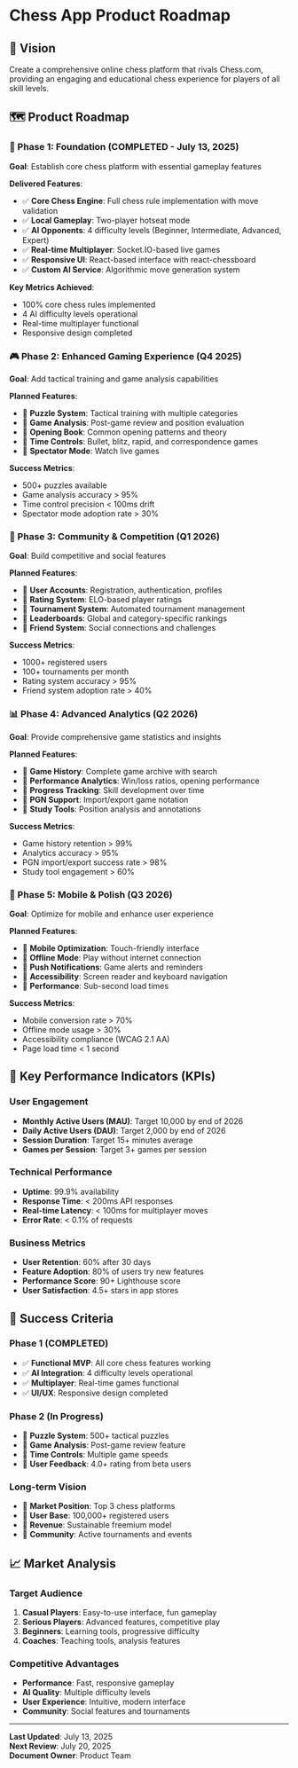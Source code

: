 # Chess App Product Roadmap

## 🎯 Vision
Create a comprehensive online chess platform that rivals Chess.com, providing an engaging and educational chess experience for players of all skill levels.

## 🗺️ Product Roadmap

### 🏁 Phase 1: Foundation (COMPLETED - July 13, 2025)
**Goal**: Establish core chess platform with essential gameplay features

**Delivered Features**:
- ✅ **Core Chess Engine**: Full chess rule implementation with move validation
- ✅ **Local Gameplay**: Two-player hotseat mode
- ✅ **AI Opponents**: 4 difficulty levels (Beginner, Intermediate, Advanced, Expert)
- ✅ **Real-time Multiplayer**: Socket.IO-based live games
- ✅ **Responsive UI**: React-based interface with react-chessboard
- ✅ **Custom AI Service**: Algorithmic move generation system

**Key Metrics Achieved**:
- 100% core chess rules implemented
- 4 AI difficulty levels operational
- Real-time multiplayer functional
- Responsive design completed

### 🎮 Phase 2: Enhanced Gaming Experience (Q4 2025)
**Goal**: Add tactical training and game analysis capabilities

**Planned Features**:
- 🔄 **Puzzle System**: Tactical training with multiple categories
- 🔄 **Game Analysis**: Post-game review and position evaluation
- 🔄 **Opening Book**: Common opening patterns and theory
- 🔄 **Time Controls**: Bullet, blitz, rapid, and correspondence games
- 🔄 **Spectator Mode**: Watch live games

**Success Metrics**:
- 500+ puzzles available
- Game analysis accuracy > 95%
- Time control precision < 100ms drift
- Spectator mode adoption rate > 30%

### 👥 Phase 3: Community & Competition (Q1 2026)
**Goal**: Build competitive and social features

**Planned Features**:
- 🔄 **User Accounts**: Registration, authentication, profiles
- 🔄 **Rating System**: ELO-based player ratings
- 🔄 **Tournament System**: Automated tournament management
- 🔄 **Leaderboards**: Global and category-specific rankings
- 🔄 **Friend System**: Social connections and challenges

**Success Metrics**:
- 1000+ registered users
- 100+ tournaments per month
- Rating system accuracy > 95%
- Friend system adoption rate > 40%

### 📊 Phase 4: Advanced Analytics (Q2 2026)
**Goal**: Provide comprehensive game statistics and insights

**Planned Features**:
- 🔄 **Game History**: Complete game archive with search
- 🔄 **Performance Analytics**: Win/loss ratios, opening performance
- 🔄 **Progress Tracking**: Skill development over time
- 🔄 **PGN Support**: Import/export game notation
- 🔄 **Study Tools**: Position analysis and annotations

**Success Metrics**:
- Game history retention > 99%
- Analytics accuracy > 95%
- PGN import/export success rate > 98%
- Study tool engagement > 60%

### 📱 Phase 5: Mobile & Polish (Q3 2026)
**Goal**: Optimize for mobile and enhance user experience

**Planned Features**:
- 🔄 **Mobile Optimization**: Touch-friendly interface
- 🔄 **Offline Mode**: Play without internet connection
- 🔄 **Push Notifications**: Game alerts and reminders
- 🔄 **Accessibility**: Screen reader and keyboard navigation
- 🔄 **Performance**: Sub-second load times

**Success Metrics**:
- Mobile conversion rate > 70%
- Offline mode usage > 30%
- Accessibility compliance (WCAG 2.1 AA)
- Page load time < 1 second

## 🎯 Key Performance Indicators (KPIs)

### User Engagement
- **Monthly Active Users (MAU)**: Target 10,000 by end of 2026
- **Daily Active Users (DAU)**: Target 2,000 by end of 2026
- **Session Duration**: Target 15+ minutes average
- **Games per Session**: Target 3+ games per session

### Technical Performance
- **Uptime**: 99.9% availability
- **Response Time**: < 200ms API responses
- **Real-time Latency**: < 100ms for multiplayer moves
- **Error Rate**: < 0.1% of requests

### Business Metrics
- **User Retention**: 60% after 30 days
- **Feature Adoption**: 80% of users try new features
- **Performance Score**: 90+ Lighthouse score
- **User Satisfaction**: 4.5+ stars in app stores

## 🚀 Success Criteria

### Phase 1 (COMPLETED)
- ✅ **Functional MVP**: All core chess features working
- ✅ **AI Integration**: 4 difficulty levels operational
- ✅ **Multiplayer**: Real-time games functional
- ✅ **UI/UX**: Responsive design completed

### Phase 2 (In Progress)
- 🎯 **Puzzle System**: 500+ tactical puzzles
- 🎯 **Game Analysis**: Post-game review feature
- 🎯 **Time Controls**: Multiple game speeds
- 🎯 **User Feedback**: 4.0+ rating from beta users

### Long-term Vision
- 🔮 **Market Position**: Top 3 chess platforms
- 🔮 **User Base**: 100,000+ registered users
- 🔮 **Revenue**: Sustainable freemium model
- 🔮 **Community**: Active tournaments and events

## 📈 Market Analysis

### Target Audience
1. **Casual Players**: Easy-to-use interface, fun gameplay
2. **Serious Players**: Advanced features, competitive play
3. **Beginners**: Learning tools, progressive difficulty
4. **Coaches**: Teaching tools, analysis features

### Competitive Advantages
- **Performance**: Fast, responsive gameplay
- **AI Quality**: Multiple difficulty levels
- **User Experience**: Intuitive, modern interface
- **Community**: Social features and tournaments

---
**Last Updated**: July 13, 2025  
**Next Review**: July 20, 2025  
**Document Owner**: Product Team
